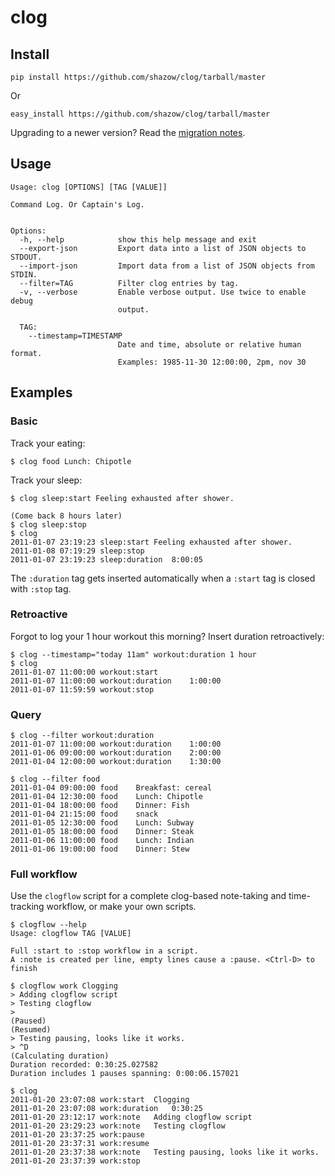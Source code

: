 # clog

## Install

    pip install https://github.com/shazow/clog/tarball/master

Or

    easy_install https://github.com/shazow/clog/tarball/master


Upgrading to a newer version? Read the [migration notes](https://github.com/shazow/clog/blob/master/MIGRATION.md).


## Usage

    Usage: clog [OPTIONS] [TAG [VALUE]]

    Command Log. Or Captain's Log.


    Options:
      -h, --help            show this help message and exit
      --export-json         Export data into a list of JSON objects to STDOUT.
      --import-json         Import data from a list of JSON objects from STDIN.
      --filter=TAG          Filter clog entries by tag.
      -v, --verbose         Enable verbose output. Use twice to enable debug
                            output.

      TAG:
        --timestamp=TIMESTAMP
                            Date and time, absolute or relative human format.
                            Examples: 1985-11-30 12:00:00, 2pm, nov 30

## Examples

### Basic

Track your eating:

    $ clog food Lunch: Chipotle

Track your sleep:

    $ clog sleep:start Feeling exhausted after shower.

    (Come back 8 hours later)
    $ clog sleep:stop
    $ clog
    2011-01-07 23:19:23	sleep:start	Feeling exhausted after shower.
    2011-01-08 07:19:29	sleep:stop	
    2011-01-07 23:19:23	sleep:duration	8:00:05

The `:duration` tag gets inserted automatically when a `:start` tag is closed with `:stop` tag.

### Retroactive

Forgot to log your 1 hour workout this morning? Insert duration retroactively:

    $ clog --timestamp="today 11am" workout:duration 1 hour
    $ clog
    2011-01-07 11:00:00	workout:start	
    2011-01-07 11:00:00	workout:duration	1:00:00
    2011-01-07 11:59:59	workout:stop

### Query

    $ clog --filter workout:duration
    2011-01-07 11:00:00	workout:duration	1:00:00
    2011-01-06 09:00:00	workout:duration	2:00:00
    2011-01-04 12:00:00	workout:duration	1:30:00

    $ clog --filter food
    2011-01-04 09:00:00	food	Breakfast: cereal
    2011-01-04 12:30:00	food	Lunch: Chipotle
    2011-01-04 18:00:00	food	Dinner: Fish
    2011-01-04 21:15:00	food	snack
    2011-01-05 12:30:00	food	Lunch: Subway
    2011-01-05 18:00:00	food	Dinner: Steak
    2011-01-06 11:00:00	food	Lunch: Indian
    2011-01-06 19:00:00	food	Dinner: Stew

### Full workflow

Use the ``clogflow`` script for a complete clog-based note-taking and time-tracking workflow, or make your own scripts.

    $ clogflow --help
    Usage: clogflow TAG [VALUE]

    Full :start to :stop workflow in a script.
    A :note is created per line, empty lines cause a :pause. <Ctrl-D> to finish

    $ clogflow work Clogging
    > Adding clogflow script
    > Testing clogflow
    > 
    (Paused)
    (Resumed)
    > Testing pausing, looks like it works.
    > ^D
    (Calculating duration)
    Duration recorded: 0:30:25.027582
    Duration includes 1 pauses spanning: 0:00:06.157021

    $ clog
    2011-01-20 23:07:08	work:start	Clogging
    2011-01-20 23:07:08	work:duration	0:30:25
    2011-01-20 23:12:17	work:note	Adding clogflow script
    2011-01-20 23:29:23	work:note	Testing clogflow
    2011-01-20 23:37:25	work:pause	
    2011-01-20 23:37:31	work:resume	
    2011-01-20 23:37:38	work:note	Testing pausing, looks like it works.
    2011-01-20 23:37:39	work:stop
